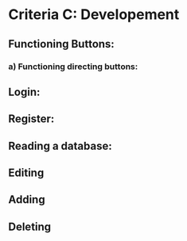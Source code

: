 Criteria C: Developement
==
## Functioning Buttons:
### a) Functioning directing buttons:

## Login:

## Register:

## Reading a database:

## Editing

## Adding

## Deleting
